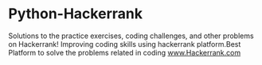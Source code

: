 # Python-Hackerrank
Solutions to the practice exercises, coding challenges, and other problems on Hackerrank! Improving coding skills using hackerrank platform.Best Platform to solve the problems related in coding www.Hackerrank.com
